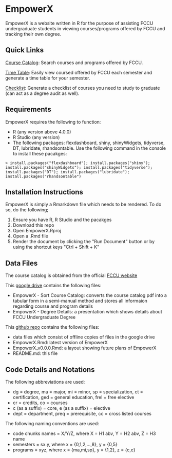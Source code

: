 <H1>EmpowerX</H1>

EmpowerX is a website written in R for the purpose of assisting FCCU undergraduate students in viewing courses/programs offered by FCCU and tracking their own degree.

<H2> Quick Links </H2>

[Course Catalog](https://empowerx.shinyapps.io/CourseCatalog/): Search courses and programs offered by FCCU.

[Time Table](https://empowerx.shinyapps.io/TimeTable/): Easily view coursed offered by FCCU each semester and generate a time table for your semester.

[Checklist](https://empowerx.shinyapps.io/Checklist/): Generate a checklist of courses you need to study to graduate (can act as a degree audit as well).


<H2> Requirements </H2>

EmpowerX requires the following to function:
- R (any version above 4.0.0)
- R Studio (any version)
- The following packages: flexdashboard, shiny, shinyWidgets, tidyverse, DT, lubridate, rhandsontable. Use the following command in the console to install these pacakges:

```console
> install.packages("flexdashboard"); install.packages("shiny"); install.packages("shinyWidgets"); install.packages("tidyverse"); install.packages("DT"); install.packages("lubridate"); install.packages("rhandsontable")
```
<H2> Installation Instructions </H2>

EmpowerX is simply a Rmarkdown file which needs to be rendered. To do so, do the following;
1. Ensure you have R, R Studio and the pacakges
2. Download this repo
3. Open EmpowerX.Rproj
4. Open a .Rmd file
5. Render the document by clicking the "Run Document" button or by using the shortcut keys "Ctrl + Shift + K"

<H2> Data Files </H2>

The course catalog is obtained from the official [FCCU website](https://www.fccollege.edu.pk/academic-catalogs-and-handbooks/)

This [google drive](https://drive.google.com/drive/folders/1BMhFFwi2kjcJrrBReenE3ZXKXEoKlxrV?usp=sharing) contains the following files:
- EmpowerX - Sort Course Catalog: converts the course catalog pdf into a tabular form in a semi-manual method and stores all informaion regarding course and program details
- EmpowerX - Degree Details: a presentation which shows details about FCCU Undergraduate Degree

This [github repo](https://github.com/rafaefarrukh/EmpowerX) contains the following files:
- data files which consist of offline copies of files in the google drive
- EmpowerX.Rmd: latest version of EmpowerX
- EmpowerX_v0.0.0.Rmd: a layout showing future plans of EmpowerX
- README.md: this file

<H2> Code Details and Notations </H2>

The following abbreviations are used: 
- dg = degree, ma = major, mi = minor, sp = specialization, ct = certification, ged = general education, frel = free elective
- cr = credits, co = courses
- c (as a suffix)  = core, e (as a suffix) = elective
- dept = department, preq = prerequisite, cc = cross listed courses

The following naming conventions are used:
- code chunks names = X/Y/Z, where X = H1 abv, Y = H2 abv, Z = H3 name
- semesters = sx.y, where x = {0,1,2,...,8}, y = {0,5}
- programs = xyz, where x = {ma,mi,sp}, y = {1,2}, z = {c,e}
